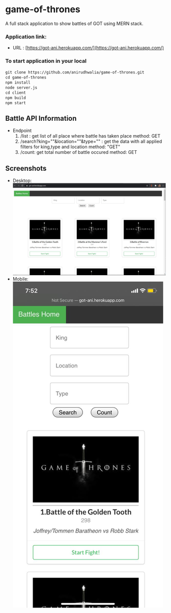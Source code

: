 # game-of-thrones
A full stack application to show battles of GOT using MERN stack.


### Application link:
- URL : [https://got-ani.herokuapp.com/](https://got-ani.herokuapp.com/)
    
    
### To start application in your local
    git clone https://github.com/anirudhwalia/game-of-thrones.git
    cd game-of-thrones
    npm install
    node server.js
    cd client
    npm build
    npm start

## Battle API Information
- Endpoint
    1. /list : get list of all place where battle has taken place
       method: GET
    2. /search?king=""&location=""&type="" : get the data with all applied filters for king,type and location
       method: "GET"
    3. /count: get total number of battle occured
       method: GET
## Screenshots
- Desktop:
      <img src="https://github.com/anirudhwalia/game-of-thrones/blob/main/desktop_ss.JPG">
- Mobile:
      <img src="https://github.com/anirudhwalia/game-of-thrones/blob/main/mobile_ss.jpeg">
   
